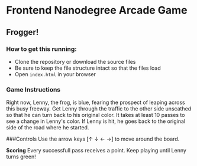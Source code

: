 # Frontend Nanodegree Arcade Game

## Frogger!

### How to get this running:
* Clone the repository or download the source files
* Be sure to keep the file structure intact so that the files load
* Open `index.html` in your browser

### Game Instructions
Right now, Lenny, the frog, is blue, fearing the prospect of leaping across this busy freeway. Get Lenny through the traffic to the other side unscathed so that he can turn back to his original color. It takes at least 10 passes to see a change in Lenny's color. If Lenny is hit, he goes back to the original side of the road where he started.

###Controls
Use the arrow keys [&uarr; &darr; &larr; &rarr;] to move around the board.

**Scoring**
Every successfull pass receives a point. Keep playing until Lenny turns green!
